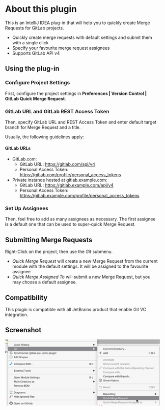 About this plugin
=================

This is an IntelliJ IDEA plug-in that will help you to quickly
create Merge Requests for GitLab projects.

* Quickly create merge requests with default settings and submit them with a single click
* Specify your favourite merge request assignees
* Supports GitLab API v4

Using the plug-in
-----------------

### Configure Project Settings 

First, configure the project settings in
**Preferences | Version Control | GitLab Quick Merge Request**.

### GitLab URL and GitLab REST Access Token 

Then, specify GitLab URL and REST Access Token and enter
default target branch for Merge Request and a title.

Usually, the following guidelines apply:

#### GitLab URLs 
* GitLab.com: 
    * GitLab URL: https://gitlab.com/api/v4
    * Personal Access Token: https://gitlab.com/profile/personal_access_tokens
* Private instance hosted at gitlab.example.com:
    * GitLab URL: https://gitlab.example.com/api/v4
    * Personal Access Token: https://gitlab.example.com/profile/personal_access_tokens

### Set Up Assignees

Then, feel free to add as many assignees as necessary. The first
assignee is a default one that can be used to super-quick
Merge Request.


Submitting Merge Requests
-------------------------
Right-Click on the project, then use the *Git* submenu.

* *Quick Merge Request* will create a new Merge Request
from the current module with the default settings. It will be assigned
to the favourite assignee
* *Quick Merge Assigned To* will submit a new Merge Request,
but you may choose a default assignee.


Compatibility
-------------

This plugin is compatible with all JetBrains product that enable
Git VC integration.

Screenshot
----------
![Screenshot of submenu](./screenshot.png)
